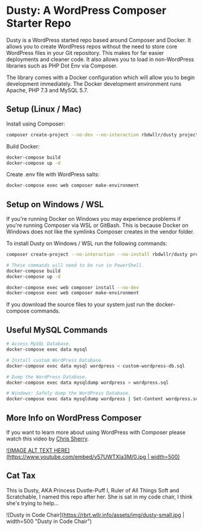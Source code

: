 # Dusty: A WordPress Composer Starter Repo

Dusty is a WordPress started repo based around Composer and Docker. It allows you to create WordPress repos without the need to store core WordPress files in your Git repository. This makes for far easier deployments and cleaner code. It also allows you to load in non-WordPress libraries such as PHP Dot Env via Composer.

The library comes with a Docker configuration which will allow you to begin development immediately. The Docker development environment runs Apache, PHP 7.3 and MySQL 5.7.

## Setup (Linux / Mac)

Install using Composer:

```sh
composer create-project --no-dev --no-interaction rbdwllr/dusty project-name
```

Build Docker:

```sh
docker-compose build
docker-compose up -d
```

Create .env file with WordPress salts:

```sh
docker-compose exec web composer make-environment
```

## Setup on Windows / WSL

If you're running Docker on Windows you may experience problems if you're running Composer via WSL or GitBash. This is because Docker on Windows does not like the symlinks Composer creates in the vendor folder.

To install Dusty on Windows / WSL run the following commands:

```sh
composer create-project --no-interaction --no-install rbdwllr/dusty project-name

# These commands will need to be run in PowerShell.
docker-compose build
docker-compose up -d

docker-compose exec web composer install --no-dev
docker-compose exec web composer make-environment
```

If you download the source files to your system just run the docker-compose commands.  

## Useful MySQL Commands

```sh
# Access MySQL Database.
docker-compose exec data mysql

# Install custom WordPress Database.
docker-compose exec data mysql wordpress < custom-wordpress-db.sql

# Dump the WordPress Database.
docker-compose exec data mysqldump wordpress > wordpress.sql

# Windows: Safely dump the WordPress Database.
docker-compose exec data mysqldump wordpress | Set-Content wordpress.sql
```

## More Info on WordPress Composer

If you want to learn more about using WordPress with Composer please watch this video by [Chris Sherry](https://twitter.com/tweetingsherry).

[![IMAGE ALT TEXT HERE](https://www.youtube.com/embed/v57UWTXla3M/0.jpg | width=500)](https://www.youtube.com/embed/v57UWTXla3M)

## Cat Tax

This is Dusty, AKA Princess Dustle-Puff I, Ruler of All Things Soft and Scratchable, I named this repo after her. She is sat in my code chair, I think she's trying to help...

![Dusty in Code Chair](https://rbrt.wllr.info/assets/img/dusty-small.jpg | width=500 "Dusty in Code Chair")
